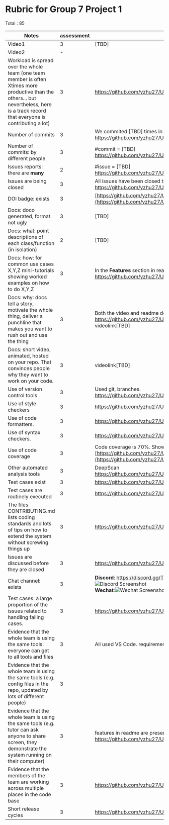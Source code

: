 # Rubric for Group 7 Project 1

Total : 85


|Notes|assessment|evidence|
|-----|---------|----------|
|Video1|3|[TBD]|
|Video2|-| |
|Workload is spread over the whole team (one team member is often Xtimes more productive than the others... but nevertheless, here is a track record that everyone is contributing a lot)|3| https://github.com/yzhu27/UnitPriceHelper/graphs/contributors|
|Number of commits|3|We commited [TBD] times in total.<br />https://github.com/yzhu27/UnitPriceHelper/commits|
|Number of commits: by different people|3|#commit = [TBD] <br />https://github.com/yzhu27/UnitPriceHelper/graphs/contributors|
|Issues reports: there are **many**|2|#issue = [TBD] <br />https://github.com/yzhu27/UnitPriceHelper/issues|
|Issues are being closed|3|All issues have been closed till the due date.<br />https://github.com/yzhu27/UnitPriceHelper/issues|
|DOI badge: exists|3|[https://github.com/yzhu27/UnitPriceHelper](https://github.com/yzhu27/UnitPriceHelper/blob/main/README.md)|
|Docs: doco generated, format not ugly |3|[TBD]|
|Docs: what: point descriptions of each class/function (in isolation) |2|[TBD]|
|Docs: how: for common use cases X,Y,Z mini-tutorials showing worked examples on how to do X,Y,Z|3|In the **Features** section in readme.<br />https://github.com/yzhu27/UnitPriceHelper/blob/main/README.md|
|Docs: why: docs tell a story, motivate the whole thing, deliver a punchline that makes you want to rush out and use the thing|3|Both the video and readme describe our motivation.<br />https://github.com/yzhu27/UnitPriceHelper/blob/main/README.md<br />videolink[TBD]|
|Docs: short video, animated, hosted on your repo. That convinces people why they want to work on your code.|3|videolink[TBD]|
|Use of version control tools|3|Used git, branches.<br />https://github.com/yzhu27/UnitPriceHelper|
|Use of style checkers |3|https://github.com/yzhu27/UnitPriceHelper/tree/main/.github/workflows|
|Use of code formatters. | 3 |https://github.com/yzhu27/UnitPriceHelper/tree/main/.github/workflows|
|Use of syntax checkers. | 3 |https://github.com/yzhu27/UnitPriceHelper/tree/main/.github/workflows|
|Use of code coverage |3|Code coverage is 70%. Shown in the badging.<br />[https://github.com/yzhu27/UnitPriceHelper](https://github.com/yzhu27/UnitPriceHelper/blob/main/README.md)|
|Other automated analysis tools|3|DeepScan<br />https://github.com/yzhu27/UnitPriceHelper/blob/main/README.md|
|Test cases exist|3|https://github.com/yzhu27/UnitPriceHelper/tree/main/test|
|Test cases are routinely executed| 3 |https://github.com/yzhu27/UnitPriceHelper/tree/main/test|
|The files CONTRIBUTING.md lists coding standards and lots of tips on how to extend the system without screwing things up|3|https://github.com/yzhu27/UnitPriceHelper/blob/main/CONTRIBUTING.md|
|Issues are discussed before they are closed|3|https://github.com/yzhu27/UnitPriceHelper/issues|
|Chat channel: exists|3|**Discord**: https://discord.gg/TMqzrGrc<br />![Discord Screenshot](https://raw.githubusercontent.com/yzhu27/UnitPriceHelper/main/docs/images/screenshot2.png)<br />**Wechat**:![Wechat Screenshot](https://raw.githubusercontent.com/yzhu27/UnitPriceHelper/main/docs/images/screenshot.png)|
|Test cases: a large proportion of the issues related to handling failing cases.|3|https://github.com/yzhu27/UnitPriceHelper/issues|
|Evidence that the whole team is using the same tools: everyone can get to all tools and files|3|All used VS Code. requirementlink[TBD]|
|Evidence that the whole team is using the same tools (e.g. config files in the repo, updated by lots of different people)|3| |
|Evidence that the whole team is using the same tools (e.g. tutor can ask anyone to share screen, they demonstrate the system running on their computer)|3|features in readme are presented on different computers.<br />https://github.com/yzhu27/UnitPriceHelper/blob/main/README.md|
|Evidence that the members of the team are working across multiple places in the code base|3|https://github.com/yzhu27/UnitPriceHelper/commits|
|Short release cycles |3|https://github.com/yzhu27/UnitPriceHelper/commits|
